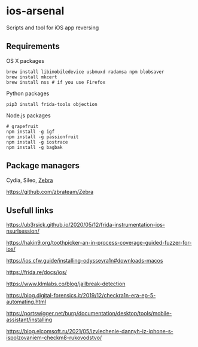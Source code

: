 # ios-arsenal

Scripts and tool for iOS app reversing


## Requirements

OS X packages
```
brew install libimobiledevice usbmuxd radamsa npm blobsaver
brew install mkcert
brew install nss # if you use Firefox

```

Python packages
```
pip3 install frida-tools objection
```


Node.js packages

```
# grapefruit
npm install -g igf
npm install -g passionfruit
npm install -g iostrace
npm install -g bagbak

```

## Package managers


Cydia, Sileo, [Zebra](https://getzbra.com/)


https://github.com/zbrateam/Zebra


## Usefull links

https://ub3rsick.github.io/2020/05/12/frida-instrumentation-ios-nsurlsession/

https://hakin9.org/toothpicker-an-in-process-coverage-guided-fuzzer-for-ios/

https://ios.cfw.guide/installing-odysseyra1n#downloads-macos

https://frida.re/docs/ios/

https://www.klmlabs.co/blog/jailbreak-detection

https://blog.digital-forensics.it/2019/12/checkra1n-era-ep-5-automating.html

https://portswigger.net/burp/documentation/desktop/tools/mobile-assistant/installing

https://blog.elcomsoft.ru/2021/05/izvlechenie-dannyh-iz-iphone-s-ispolzovaniem-checkm8-rukovodstvo/
